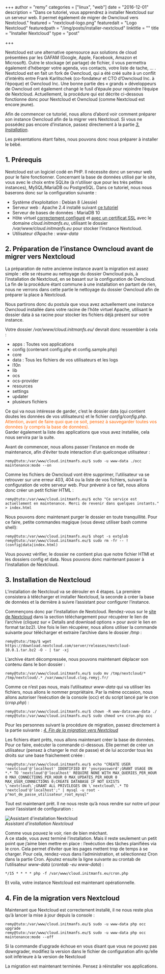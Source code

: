 +++
author = "remy"
categories = ["linux", "web"]
date = "2016-12-01"
description = "Dans ce tutoriel, vous apprendrez à installer Nextcloud sur un serveur web. Il permet également de migrer de Owncloud vers Nextcloud."
featured = "nextcloud-logo.png"
featuredalt = "Logo Nextcloud"
featuredpath = "/img/posts/installer-nextcloud"
linktitle = ""
title = "Installer Nextcloud"
type = "post"

+++

Nextcloud est une alternative opensource aux solutions de cloud présentées par les GAFAM (Google, Apple, Facebook, Amazon et Microsoft). Outre le stockage (et partage) de fichier, il vous permettra également d’héberger votre agenda, vos contacts, votre liste de tache, …  . Nextcloud est en fait un fork de Owncloud, qui a été créé suite à un conflit d’intérêts entre Frank Karlitschek (co-fondateur et CTO d’Owncloud Inc. à l’époque) et Owncloud Inc. Une bonne partie des « grands » développeurs de Owncloud ont également changé le fusil d’épaule pour rejoindre l’équipe de Nextcloud. Actuellement, la procédure qui est décrite ci-dessous fonctionne donc pour Nextcloud et Owncloud (comme Nextcloud est encore jeune).

Afin de commencer ce tutoriel, nous allons d’abord voir comment préparer son instance Owncloud afin de la migrer vers Nextcloud. Si vous ne possédez pas encore d’instance, passez directement à la partie *[3. Installation](#3-installation-de-nextcloud)*.

Les présentations étant faites, nous pouvons donc nous préparer à installer le bébé.

## 1. Prérequis

Nextcloud est un logiciel codé en PHP. Il nécessite donc un serveur web pour le faire fonctionner. Concernant la base de données utilisé par le site, vous avec le choix entre SQLite (à n’utiliser que pour les très petites instances), MySQL/MariaDB ou PostgreSQL. Dans ce tutoriel, nous nous baserons donc sur la configuration suivante :

- Système d’exploitation : Debian 8 (Jessie)
- Serveur web : Apache 2.4 installé suivant [ce tutoriel][tutorielLAMP]
- Serveur de bases de données : MariaDB 10
- Hôte virtuel [correctement configuré][tutorielVhosts] et [avec un certificat SSL][tutoLetsEncrypt] avec le domaine *cloud.initmanfs.eu*, utilisant le dossier */var/www/cloud.initmanfs.eu* pour stocker l’instance Nextcloud.
- Utilisateur d’Apache : *www-data*

## 2. Préparation de l’instance Owncloud avant de migrer vers Nextcloud

La préparation de notre ancienne instance avant la migration est assez simple : elle se résume au nettoyage du dossier Owncloud puis, à l’installation de Nextcloud, en se basant sur la configuration de Owncloud. La fin de la procédure étant commune à une installation en partant de rien, nous ne verrons dans cette partie le nettoyage du dossier Owncloud afin de préparer la place à Nextcloud.

Nous partirons donc du postula que vous avez actuellement une instance Owncloud installée dans votre racine de l’hôte virtuel Apache, utilisant le dossier data à sa racine pour stocker les fichiers déjà présent sur votre instance.

Votre dossier */var/www/cloud.initmanfs.eu/* devrait donc ressembler à cela :

- apps : Toutes vos applications
- config (contenant config.php et config.sample.php)
- core
- data : Tous les fichiers de vos utilisateurs et les logs
- l10n
- lib
- ocs
- ocs-provider
- resources
- settings
- updater
- plusieurs fichiers

Ce qui va nous intéresse de garder, c’est le dossier data (qui contient doutes les données de vos utilisateurs) et le fichier *config/config.php*.  
<span style="color: #ff6600;"> Attention, avant de faire quoi que ce soit, pensez à sauvegarder toutes vos données (y compris la base de données).</span>  
Garder également la liste des applications que vous avez installée, cela nous servira par la suite.

Avant de commencer, nous allons passer l’instance en mode de maintenance, afin d’éviter toute interaction d’un quelconque utilisateur :

```shell
remy@tuto:/var/www/cloud.initmanfs.eu/$ sudo -u www-data ./occ maintenance:mode --on
```

Comme les fichiers de Owncloud vont être supprimer, l’utilisateur va se retrouver sur une erreur 403, 404 ou la liste de vos fichiers, suivant la configuration de votre serveur web. Pour prévenir à ce fait, nous allons donc créer un petit fichier HTML :

```shell
remy@tuto:/var/www/cloud.initmanfs.eu/$ echo "Ce service est actuellement en maintenance. Merci de revenir dans quelques instants." > index.html
```

Nous pouvons donc maintenant purger le dossier en toute tranquillité. Pour ce faire, petite commandes magique (vous devez utiliser bash comme shell):

```shell
remy@tuto:/var/www/cloud.initmanfs.eu/$ shopt -s extglob
remy@tuto:/var/www/cloud.initmanfs.eu/$ sudo rm -fr -- !(config|data|index.html)
```

Vous pouvez vérifier, le dossier ne contient plus que notre fichier HTMl et les dossiers config et data. Nous pouvons donc maintenant passer à l’installation de Nextcloud.

## 3. Installation de Nextcloud

L’installation de Nextcloud va se dérouler en 4 étapes. La première consistera à télécharger et installer Nextcloud, la seconde à créer la base de données et la dernière à suivre l’assistant pour configurer l’instance.

Commençons donc par l’installation de Nextcloud. Rendez-vous sur le [site de Nextcloud][nextcloud] dans la section téléchargement pour récupérer le lien de l’archive (cliquez sur « Details and download options » pour avoir le lien en format tar.bz2). Une fois le lien récupérer, nous allons utiliser la commande suivante pour télécharger et extraire l’archive dans le dossier */tmp* :

```shell
remy@tuto:/tmp/$ wget https://download.nextcloud.com/server/releases/nextcloud-10.0.1.tar.bz2 -O - | tar -xj
```
L’archive étant décompressée, nous pouvons maintenant déplacer son contenu dans le bon dossier :

```shell
remy@tuto:/var/www/cloud.initmanfs.eu/$ sudo mv /tmp/nextcloud/* /tmp/nextcloud/.* /var/www/cloud.clog.remyj.fr/
```

Comme ce n’est pas nous, mais l’utilisateur *www-data* qui va utiliser les fichiers, nous allons le nommer propriétaire. Par la même occasion, nous allons autoriser l’exécution de la console (occ) et du script lancé par le cron (*crop.php*) :

```shell
remy@tuto:/var/www/cloud.initmanfs.eu/$ chown -R www-data:www-data ./
remy@tuto:/var/www/cloud.initmanfs.eu/$ sudo chmod u+x cron.php occ
```

Pour les personnes suivant la procédure de migration, passez directement à la partie suivante : [*4. Fin de la migration vers Nextcloud*](#4-fin-de-la-migration-vers-nextcloud)

Les fichiers étant prêts, nous allons maintenant créer la base de données. Pour ce faire, exécuter la commande ci-dessous. Elle permet de créer un utilisateur (pensez à changer le mot de passe) et de lui accorder tous les droits sur une base fraichement créée :

```shell
remy@tuto:/var/www/cloud.initmanfs.eu/$ echo "CREATE USER 'nextcloud'@'localhost' IDENTIFIED BY 'yourpassword';GRANT USAGE ON *.* TO 'nextcloud'@'localhost' REQUIRE NONE WITH MAX_QUERIES_PER_HOUR 0 MAX_CONNECTIONS_PER_HOUR 0 MAX_UPDATES_PER_HOUR 0 MAX_USER_CONNECTIONS 0;CREATE DATABASE IF NOT EXISTS \`nextcloud\`;GRANT ALL PRIVILEGES ON \`nextcloud\`.* TO 'nextcloud'@'localhost';" | mysql -u root -p"mot_de_passe_utilisateur_root_mysql"
```

Tout est maintenant prêt. Il ne nous reste qu’à nous rendre sur notre url pour avoir l’assistant de configuration :

![Assistant d'installation Nextcloud][image1]  
*Assistant d’installation Nextcloud*

Comme vous pouvez le voir, rien de bien méchant.  
A ce stade, vous avez terminé l’installation. Mais il reste seulement un petit point que j’aime bien mettre en place : l’exécution des tâches planifiées via le cron. Cela permet d’éviter que les pages mettent trop de temps à se charger. Pour cela, rendez-vous dans l’administration, et sélectionnez Cron dans la partie Cron. Ajoutez ensuite la ligne suivante au crontab de l’utilisateur *www-data* (*crontab -eu www-data*) :

```
*/15 * * * * php -f /var/www/cloud.initmanfs.eu/cron.php
```

Et voila, votre instance Nextcloud est maintenant opérationnelle.

## 4. Fin de la migration vers Nextcloud

Maintenant que Nextcloud est correctement installé, il ne nous reste plus qu’à lancer la mise à jour depuis la console :

```shell
remy@tuto:/var/www/cloud.initmanfs.eu/$ sudo -u www-data php occ upgrade
remy@tuto:/var/www/cloud.initmanfs.eu/$ sudo -u www-data php occ maintenance:mode --off
```

Si la commande d’upgrade échoue en vous disant que vous ne pouvez pas downgrader, modifiez la version dans le fichier de configuration afin qu’elle soit inférieure à la version de Nextcloud

La migration est maintenant terminée. Pensez à réinstaller vos applications.

[nextcloud]: https://nextcloud.com/ "Site officiel de Nextcloud"
[tutorielLAMP]: https://blog.remyj.fr/linux/serveur-web-apache-php-mysql/ "Tutoriel d'installation d'un serveur web"
[tutoLetsEncrypt]: https://blog.remyj.fr/linux/activer-https-apache-lets-encrypt/ "Tutoriel de sécurisation HTTPS avec Let's Encrypt"
[tutorielVhosts]: https://blog.remyj.fr/linux/ajouter-des-hotes-virtuels-sur-un-serveur-apache/ "Tutoriel de configuration des hôtes virtuels"

[image1]: /img/posts/installer-nextcloud/nextcloud-installation.png "Assistant d'installation Nextcloud"
